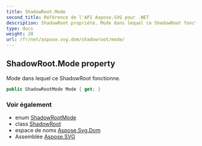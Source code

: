 ```yaml
---
title: ShadowRoot.Mode
second_title: Référence de l'API Aspose.SVG pour .NET
description: ShadowRoot propriété. Mode dans lequel ce ShadowRoot fonctionne.
type: docs
weight: 20
url: /fr/net/aspose.svg.dom/shadowroot/mode/
---
```

## ShadowRoot.Mode property

Mode dans lequel ce ShadowRoot fonctionne.

```csharp
public ShadowRootMode Mode { get; }
```

### Voir également

* enum [ShadowRootMode](../../shadowrootmode/)
* class [ShadowRoot](../)
* espace de noms [Aspose.Svg.Dom](../../shadowroot/)
* Assemblée [Aspose.SVG](../../../)



